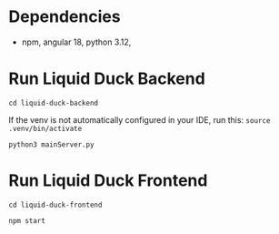 # Dependencies
- npm, angular 18, python 3.12,

# Run Liquid Duck Backend

```cd liquid-duck-backend```

If the venv is not automatically configured in your IDE, run this:
```source .venv/bin/activate```

```python3 mainServer.py```


# Run Liquid Duck Frontend

```cd liquid-duck-frontend```

```npm start```


